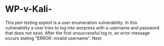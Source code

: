 # WP-v-Kali-

This pen testing exploit is a user enumeration vulnerability. In this vulnerability a user tries to log into worpress with a username and password that does not exist. After the first unsuccessful log in, an error message occurs stating "ERROR: invalid username". Next 
